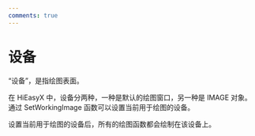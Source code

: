 ```yaml
---
comments: true
---
```


# 设备
“设备”，是指绘图表面。

在 HiEasyX 中，设备分两种，一种是默认的绘图窗口，另一种是 IMAGE 对象。通过 SetWorkingImage 函数可以设置当前用于绘图的设备。

设置当前用于绘图的设备后，所有的绘图函数都会绘制在该设备上。